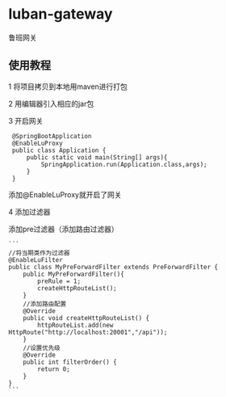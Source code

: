 # luban-gateway
鲁班网关

## 使用教程
1 将项目拷贝到本地用maven进行打包

2 用编辑器引入相应的jar包

3 开启网关
     
     @SpringBootApplication
     @EnableLuProxy
     public class Application {
         public static void main(String[] args){
             SpringApplication.run(Application.class,args);
         }
     }
     
  添加@EnableLuProxy就开启了网关
  
  4 添加过滤器
  
  添加pre过滤器（添加路由过滤器）
  
    ```
    //将当期类作为过滤器
    @EnableLuFilter  
    public class MyPreForwardFilter extends PreForwardFilter {
        public MyPreForwardFilter(){
            preRule = 1;
            createHttpRouteList();
        }
        //添加路由配置
        @Override
        public void createHttpRouteList() {
            httpRouteList.add(new HttpRoute("http://localhost:20001","/api"));
        }
        //设置优先级
        @Override
        public int filterOrder() {
            return 0;
        }
    }
    ```

